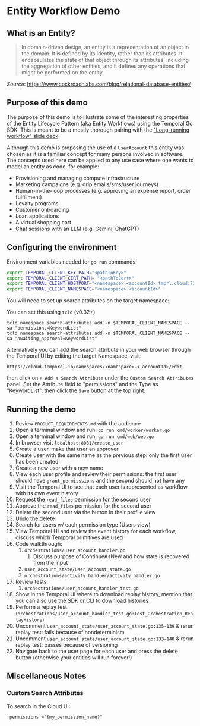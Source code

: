 # Entity Workflow Demo

## What is an Entity?
> In domain-driven design, an entity is a representation of an object 
in the domain. It is defined by its identity, rather than its attributes. 
It encapsulates the state of that object through its attributes, including 
the aggregation of other entities, and it defines any operations that might be 
performed on the entity.

*Source*: https://www.cockroachlabs.com/blog/relational-database-entities/

## Purpose of this demo
The purpose of this demo is to illustrate some of the interesting properties
of the Entity Lifecycle Pattern (aka Entity Workflows) using the Temporal Go SDK.
This is meant to be a mostly thorough pairing with the ["Long-running workflow" slide deck](
https://docs.google.com/presentation/d/1wuEwx0U2AyKpHPRtg_e7iDXyOuZ5mvAK0y0DNsLy-C0/edit?usp=sharing)


Although this demo is proposing the use of a `UserAccount` this entity was chosen 
as it is a familiar concept for many persons involved in software. The concepts
used here can be applied to any use case where one wants to model an entity as 
code, for example:

* Provisioning and managing compute infrastructure
* Marketing campaigns (e.g. drip emails/sms/user journeys)
* Human-in-the-loop processes (e.g. approving an expense report, order fulfillment)
* Loyalty programs
* Customer onboarding
* Loan applications
* A virtual shopping cart
* Chat sessions with an LLM (e.g. Gemini, ChatGPT)

## Configuring the environment

Environment variables needed for `go run` commands:
```bash
export TEMPORAL_CLIENT_KEY_PATH="<pathToKey>"
export TEMPORAL_CLIENT_CERT_PATH= "<pathToCert>"
export TEMPORAL_CLIENT_HOSTPORT="<namespace>.<accountId>.tmprl.cloud:7233"
export TEMPORAL_CLIENT_NAMESPACE="<namespace>.<accountId>"
```
You will need to set up search attributes on the target namespace:

You can set this using `tcld` (v0.32+)
```
tcld namespace search-attributes add -n $TEMPORAL_CLIENT_NAMESPACE --sa "permissions=KeywordList"
tcld namespace search-attributes add -n $TEMPORAL_CLIENT_NAMESPACE --sa "awaiting_approval=KeywordList"
```

Alternatively you can add the search attribute in your web browser through the Temporal UI by editing the target 
Namespace, visit:

```
https://cloud.temporal.io/namespaces/<namespace>.<.accountId>/edit
```

then click on `+ Add a Search Attribute` under the `Custom Search Attributes` panel. Set the Attribute field to 
"permissions" and the Type as "KeywordList", then click the `Save` button at the top right.
## Running the demo

1. Review `PRODUCT_REQUIREMENTS.md` with the audience
2. Open a terminal window and run: `go run cmd/worker/worker.go`
3. Open a terminal window and run: `go run cmd/web/web.go`
4. In browser visit `localhost:8081/create_user`
5. Create a user, make that user an approver
6. Create user with the same name as the previous step: only the first user has been created!
7. Create a new user with a new name
8. View each user profile and review their permissions: the first user should have `grant_permisssions` and the second should not have any
9. Visit the Temporal UI to see that each user is represented as workflow with its own event history 
10. Request the `read_files` permission for the second user
11. Approve the `read_files` permission for the second user
12. Delete the second user via the button in their profile view
13. Undo the delete
14. Search for users w/ each permission type (Users view)
15. View Temporal UI and review the event history for each workflow, discuss which Temporal primitives are used
16. Code walkthrough: 
    1. `orchestrations/user_account_handler.go`
       1. Discuss purpose of ContinueAsNew and how state is recovered from the input
    2. `user_account_state/user_account_state.go` 
    3. `orchestrations/activity_handler/activity_handler.go`
17. Review tests:
    1. `orchestrations/user_account_handler_test.go`
18. Show in the Temporal UI where to download replay history, mention that you can also use the SDK or CLI to download histories
19. Perform a replay test (`orchestrations/user_account_handler_test.go:Test_Orchestration_ReplayHistory`)
20. Uncomment `user_account_state/user_account_state.go:135-139` & rerun replay test: fails because of nondeterminism 
21. Uncomment `user_account_state/user_account_state.go:133-140` & rerun replay test: passes because of versioning
22. Navigate back to the user page for each user and press the delete button (otherwise your entities will run forever!)

## Miscellaneous Notes
### Custom Search Attributes

To search in the Cloud UI: 
```
`permissions`="{my_permission_name}"
```